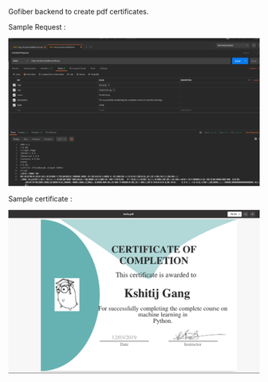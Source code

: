 Gofiber backend to create pdf certificates.

Sample Request :

![Sample Request](sampleRequest.png "Title")

Sample certificate :

![Sample Certificate](samplePdf.png "Title")




